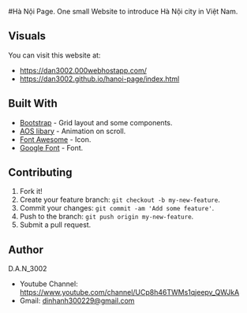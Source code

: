 #Hà Nội Page.
One small Website to introduce Hà Nội city in Việt Nam.

## Visuals
You can visit this website at: 

* https://dan3002.000webhostapp.com/
* https://dan3002.github.io/hanoi-page/index.html

## Built With

* [Bootstrap](https://getbootstrap.com/) - Grid layout and some components.
* [AOS libary](https://github.com/michalsnik/aos) - Animation on scroll.
* [Font Awesome](https://fontawesome.com/) - Icon.
* [Google Font](https://fonts.google.com/) - Font.

## Contributing

1. Fork it!
2. Create your feature branch: `git checkout -b my-new-feature`.
3. Commit your changes: `git commit -am 'Add some feature'`.
4. Push to the branch: `git push origin my-new-feature`.
5. Submit a pull request.

## Author
D.A.N_3002

* Youtube Channel: https://www.youtube.com/channel/UCp8h46TWMs1qjeepv_QWJkA
* Gmail: dinhanh300229@gmail.com